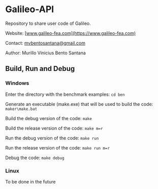 # Galileo-API

Repository to share user code of Galileo.

Website: [www.galileo-fea.com](https://www.galileo-fea.com)

Contact: [mvbentosantana@gmail.com](mailto:mvbentosantana@gmail.com)

Author: Murillo Vinicius Bento Santana

## Build, Run and Debug

### Windows

Enter the directory with the benchmark examples: `cd ben`

Generate an executable (make.exe) that will be used to build the code: `maker\make.bat`

Build the debug version of the code: `make`

Build the release version of the code: `make m=r`

Run the debug version of the code: `make run`

Run the release version of the code: `make run m=r`

Debug the code: `make debug`

### Linux

To be done in the future
